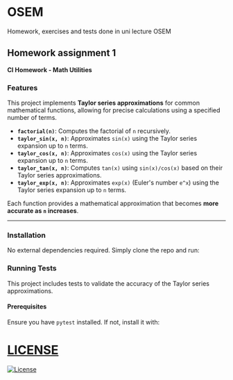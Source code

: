 # OSEM 
Homework, exercises and tests done in uni lecture OSEM

## Homework assignment 1 
**CI Homework - Math Utilities**

### **Features**
This project implements **Taylor series approximations** for common mathematical functions, allowing for precise calculations using a specified number of terms.

- **`factorial(n)`**: Computes the factorial of `n` recursively.
- **`taylor_sin(x, n)`**: Approximates `sin(x)` using the Taylor series expansion up to `n` terms.
- **`taylor_cos(x, n)`**: Approximates `cos(x)` using the Taylor series expansion up to `n` terms.
- **`taylor_tan(x, n)`**: Computes `tan(x)` using `sin(x)/cos(x)` based on their Taylor series approximations.
- **`taylor_exp(x, n)`**: Approximates `exp(x)` (Euler's number `e^x`) using the Taylor series expansion up to `n` terms.

Each function provides a mathematical approximation that becomes **more accurate as `n` increases**.

---

### Installation
No external dependencies required. Simply clone the repo and run:

### Running Tests

This project includes tests to validate the accuracy of the Taylor series approximations.

#### Prerequisites
Ensure you have `pytest` installed. If not, install it with:

# [LICENSE](./LICENSE)
[![License](https://img.shields.io/badge/License-Apache_2.0-blue.svg)](https://opensource.org/licenses/Apache-2.0)
